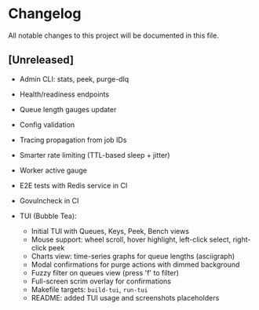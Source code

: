 # Changelog

All notable changes to this project will be documented in this file.

## [Unreleased]

- Admin CLI: stats, peek, purge-dlq
- Health/readiness endpoints
- Queue length gauges updater
- Config validation
- Tracing propagation from job IDs
- Smarter rate limiting (TTL-based sleep + jitter)
- Worker active gauge
- E2E tests with Redis service in CI
- Govulncheck in CI

- TUI (Bubble Tea):
  - Initial TUI with Queues, Keys, Peek, Bench views
  - Mouse support: wheel scroll, hover highlight, left-click select, right-click peek
  - Charts view: time-series graphs for queue lengths (asciigraph)
  - Modal confirmations for purge actions with dimmed background
  - Fuzzy filter on queues view (press 'f' to filter)
  - Full-screen scrim overlay for confirmations
  - Makefile targets: `build-tui`, `run-tui`
  - README: added TUI usage and screenshots placeholders
